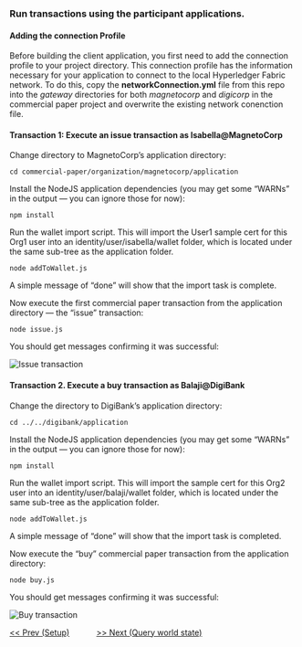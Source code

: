 ### Run transactions using the participant applications.


#### Adding the connection Profile
Before building the client application, you first need to add the connection profile to your project directory. This connection profile has the information necessary for your application to connect to the local Hyperledger Fabric network. To do this, copy the **networkConnection.yml** file from this repo into the *gateway* directories for both *magnetocorp* and *digicorp* in the commercial paper project and overwrite the existing network conenction file. 


#### Transaction 1: Execute an issue transaction as Isabella@MagnetoCorp
Change directory to MagnetoCorp’s application directory:
```
cd commercial-paper/organization/magnetocorp/application
```

Install the NodeJS application dependencies (you may get some “WARNs” in the output — you can ignore those for now):
```
npm install
```
Run the wallet import script. This will import the User1 sample cert for this Org1 user into an identity/user/isabella/wallet folder, which is located under the same sub-tree as the application folder.
```
node addToWallet.js
```
A simple message of “done” will show that the import task is complete.

Now execute the first commercial paper transaction from the application directory — the “issue” transaction:
```
node issue.js
```
You should get messages confirming it was successful:

![Issue transaction](images/IssueTransaction.png)


#### Transaction 2. Execute a buy transaction as Balaji@DigiBank
Change the directory to DigiBank’s application directory:
```
cd ../../digibank/application
```
Install the NodeJS application dependencies (you may get some “WARNs” in the output — you can ignore those for now):
```
npm install
```
Run the wallet import script. This will import the sample cert for this Org2 user into an identity/user/balaji/wallet folder, which is located under the same sub-tree as the application folder.
```
node addToWallet.js
```
A simple message of “done” will show that the import task is completed.

Now execute the “buy” commercial paper transaction from the application directory:
```
node buy.js
```
You should get messages confirming it was successful:

![Buy transaction](images/BuyTransaction.png)

[<< Prev (Setup)](Readme.md)
&nbsp;&nbsp;&nbsp;&nbsp;&nbsp;&nbsp;&nbsp;&nbsp;&nbsp;&nbsp;
[>> Next (Query world state)](Queries.md)

